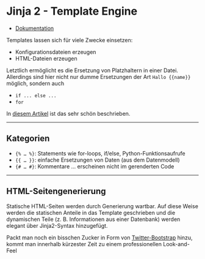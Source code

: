 # Jinja 2 - Template Engine

* [Dokumentation](https://jinja.palletsprojects.com/en/master/)

Templates lassen sich für viele Zwecke einsetzen:

* Konfigurationsdateien erzeugen
* HTML-Dateien erzeugen

Letztlich ermöglicht es die Ersetzung von Platzhaltern in einer Datei. Allerdings sind hier nicht nur dumme Ersetzungen der Art `Hallo {{name}}` möglich, sondern auch

* `if ... else ...`
* `for`

In [diesem Artikel](http://www.patricksoftwareblog.com/templates-and-bootstrap/) ist das sehr schön beschrieben.

---

## Kategorien

* `{% … %}`: Statements wie for-loops, if/else, Python-Funktionsaufrufe
* `{{ … }}`: einfache Ersetzungen von Daten (aus dem Datenmodell)
* `{# … #}`: Kommentare ... erscheinen nicht im gerenderten Code

---

## HTML-Seitengenerierung

Statische HTML-Seiten werden durch Generierung wartbar. Auf diese Weise werden die statischen Anteile in das Template geschrieben und die dynamischen Teile (z. B. Informationen aus einer Datenbank) werden elegant über Jinja2-Syntax hinzugefügt.

Packt man noch ein bisschen Zucker in Form von [Twitter-Bootstrap](bootstrap.md) hinzu, kommt man innerhalb kürzester Zeit zu einem professionellen Look-and-Feel
